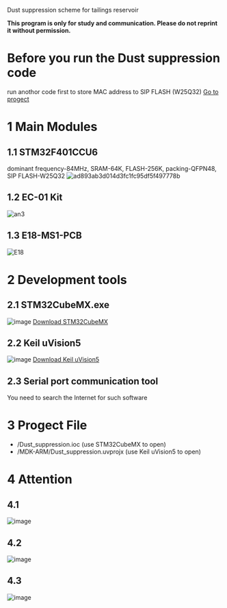 Dust suppression scheme for tailings reservoir

**This program is only for study and communication. Please do not reprint it without permission.**

# Before you run the  Dust suppression code
run anothor code  first to store MAC address to SIP FLASH (W25Q32)  [Go to progect](https://github.com/Xiaofeng-ZHONG/Store_MAC_address_to_W25Q32.git)


# 1 Main Modules
## 1.1 STM32F401CCU6
  dominant frequency-84MHz, SRAM-64K, FLASH-256K, packing-QFPN48, SIP FLASH-W25Q32 
  ![ad893ab3d014d3fc1fc95df5f497778b](https://user-images.githubusercontent.com/108401612/179658146-8f88fca5-268f-4248-8502-dcb1e77ae88f.jpeg)
## 1.2 EC-01 Kit
  ![an3](https://user-images.githubusercontent.com/108401612/179657241-ed162006-9c77-41fc-818f-84a569f4c783.jpg)
## 1.3 E18-MS1-PCB
  ![E18](https://user-images.githubusercontent.com/108401612/179658030-096f7f5b-2a3c-4448-a306-b3b46e85cae9.png)
# 2 Development tools
  ## 2.1 STM32CubeMX.exe
  ![image](https://user-images.githubusercontent.com/108401612/179658711-da826e9d-8fb3-44d0-8a7f-65acc4a8e1f0.png)
  [Download STM32CubeMX](https://www.st.com/en/development-tools/stm32cubemx.html)
  ## 2.2 Keil uVision5
  ![image](https://user-images.githubusercontent.com/108401612/179658677-0d8b5a09-6de5-4f1c-8fbd-50b6d524962f.png)
  [Download Keil uVision5](https://www2.keil.com/mdk5)
  ## 2.3 Serial port communication tool
  You need to search the Internet for such software
# 3 Progect File
  + /Dust_suppression.ioc                          (use STM32CubeMX to open)
  + /MDK-ARM/Dust_suppression.uvprojx              (use Keil uVision5 to open)
# 4 Attention
  ## 4.1
  ![image](https://user-images.githubusercontent.com/108401612/179661692-c8905532-a0f0-4200-82b7-d8ba090db1d3.png)
  ## 4.2
  ![image](https://user-images.githubusercontent.com/108401612/179661829-7f6a1c7f-8efc-479c-af9d-e53bcd70ec8a.png)
  ## 4.3
  ![image](https://user-images.githubusercontent.com/108401612/179661506-bef00475-fd63-467b-8220-ae84eb4bd3ee.png)
  

